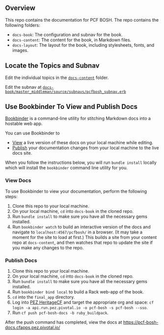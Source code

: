 ## <a id='overview'></a>Overview

This repo contains the documentation for PCF BOSH. The repo contains the following folders:

* `docs-book`: The configuration and subnav for the book.
* `docs-content`: The content for the book, in Markdown files.
* `docs-layout`: The layout for the book, including stylesheets, fonts, and images.

## <a id='locate'></a>Locate the Topics and Subnav

Edit the individual topics in the [`docs-content`](https://github.com/pivotal-cf/docs-pcf-bosh/blob/master/docs-content) folder.

Edit the subnav at [`docs-book/master_middleman/source/subnavs/pcfbosh_subnav.erb`](https://github.com/pivotal-cf/docs-pcf-bosh/blob/master/docs-book/master_middleman/source/subnavs/pcfbosh_subnav.erb)

## <a id='bookbinder'></a>Use Bookbinder To View and Publish Docs

[Bookbinder](https://github.com/pivotal-cf/bookbinder/blob/master/README.md) is a command-line utility for stitching Markdown docs into a hostable web app.

You can use Bookbinder to
* [View](#view) a live version of these docs on your local machine while editing.
* [Publish](#publish) your documentation changes from your local machine to the live docs site.

When you follow the instructions below, you will run `bundle install` locally which will install the `bookbinder` command line utility for you.

### <a id='view'></a> View Docs

To use Bookbinder to view your documentation, perform the following steps:

1. Clone this repo to your local machine.
1. On your local machine, `cd` into `docs-book` in the cloned repo.
1. Run `bundle install` to make sure you have all the necessary gems installed.
1. Run `bookbinder watch` to build an interactive version of the docs and navigate to `localhost:4567/pcfbosh/` in a browser. (It may take a moment for the site to load at first.) This builds a site from your content repo at `docs-content`, and then watches that repo to update the site if you make any changes to the repo.

### <a id='publish'></a> Publish Docs

1. Clone this repo to your local machine.
1. On your local machine, `cd` into `docs-book` in the cloned repo.
1. Run `bundle install` to make sure you have all the necessary gems installed.
1. Run `bookbinder bind local` to build a Rack web-app of the book.
1. `cd` into the `final_app` directory.
1. Log into [PEZ HeritageCF](https://apps.run.pez.pivotal.io) and target the appropriate org and space: `cf login -a api.run.pez.pivotal.io -o pcf-bosh -s pcf-bosh --sso`.
1. Run `cf push pcf-bosh-docs -b ruby_buildpack`.

After the push command has completed, view the docs at https://pcf-bosh-docs.cfapps.pez.pivotal.io/

